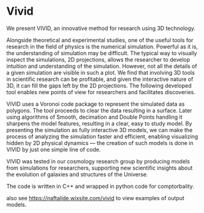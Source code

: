 # Vivid
We present VIVID, an innovative method for research using 3D technology.

Alongside theoretical and experimental studies, one of the useful tools for research in the field of physics is the numerical simulation. Powerful as it is, the understanding of simulation may be difficult. The typical way to visually inspect the simulations, 2D projections, allows the researcher to develop intuition and understanding of the simulation. However, not all the details of a given simulation are visible in such a plot. We find that involving 3D tools in scientific research can be profitable, and given the interactive nature of 3D, it can fill the gaps left by the 2D projections. The following developed tool enables new points of view for researchers and facilitates discoveries.

 

VIVID uses a Voronoi code package to represent the simulated data as polygons. The tool proceeds to clear the data resulting in a surface. Later using algorithms of Smooth, decimation and Double Points handling it sharpens the model features, resulting in a clear, easy to study model. By presenting the simulation as fully interactive 3D models, we can make the process of analyzing the simulation faster and efficient, enabling visualizing hidden by 2D physical dynamics — the creation of such models is done in VIVID by just one simple line of code.

 

VIVID was tested in our cosmology research group by producing models from simulations for researchers, supporting new scientific insights about the evolution of galaxies and structures of the Universe.

The code is written in C++ and wrapped in python code for comptorbality.

also see https://naftalide.wixsite.com/vivid to view examples of output models.

